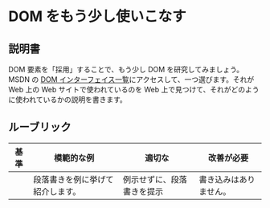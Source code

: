 # DOM をもう少し使いこなす

## 説明書

DOM 要素を「採用」することで、もう少し DOM を研究してみましょう。MSDN の [DOM インターフェイス一覧](https://developer.mozilla.org/ja/docs/Web/API/Document_Object_Model)にアクセスして、一つ選びます。それが Web 上の Web サイトで使われているのを Web 上で見つけて、それがどのように使われているかの説明を書きます。

## ルーブリック

| 基準 | 模範的な例                                     | 適切な                                         | 改善が必要       |
| -------- | --------------------------------------------- | ------------------------------------------------ | ----------------------- |
|          | 段落書きを例に挙げて紹介します。 | 例示せずに、段落書きを提示 | 書き込みはありません。 |
